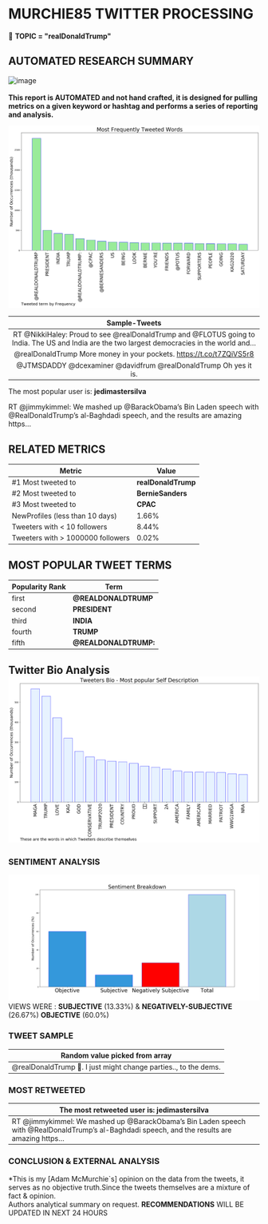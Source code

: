 # MURCHIE85 TWITTER PROCESSING 
&#x1F34E; **TOPIC = "realDonaldTrump"**

## AUTOMATED RESEARCH SUMMARY

![image](https://marketingplatform.google.com/about/static/images/gmp/analytics-smb-benefit.jpg)
<br></br>
<b> This report is AUTOMATED and not hand crafted, it is designed for pulling metrics on a given keyword or hashtag and performs a series of reporting and analysis.</b>



![image](TWEETS.png)



|                **Sample-Tweets**        |
| :-------------: |
| RT @NikkiHaley: Proud to see @realDonaldTrump and @FLOTUS going to India. The US and India are the two largest democracies in the world and… |
| @realDonaldTrump More money in your pockets. https://t.co/t7ZQiVS5r8 |
| @JTMSDADDY @dcexaminer @davidfrum @realDonaldTrump Oh yes it is. |

The most popular user is: **jedimastersilva**
<div class="alert alert-block alert-danger"> RT @jimmykimmel: We mashed up @BarackObama’s Bin Laden speech with @RealDonaldTrump’s al-Baghdadi speech, and the results are amazing https…</div>

## RELATED METRICS<br>
| Metric | Value |
| ------------- | ------------- |
| #1 Most tweeted to  | **realDonaldTrump** |
| #2 Most tweeted to  | **BernieSanders** |
| #3 Most tweeted to  | **CPAC** |
| NewProfiles (less than 10 days) | 1.66%  |
| Tweeters with < 10 followers  | 8.44%|
| Tweeters with > 1000000 followers  | 0.02%  |



## MOST POPULAR TWEET TERMS 


| Popularity Rank  | Term |
| ------------- | ------------- |
| first  | **@REALDONALDTRUMP**  |
| second  | **PRESIDENT**  |
| third  | **INDIA** |
| fourth  | **TRUMP**  |
| fifth  | **@REALDONALDTRUMP:**  |


## Twitter Bio Analysis![image](BIO.png)
### SENTIMENT ANALYSIS
![image](sentiment.png)
VIEWS WERE : **SUBJECTIVE**  (13.33%) & **NEGATIVELY-SUBJECTIVE** (26.67%) **OBJECTIVE** (60.0%)

### TWEET SAMPLE 
| Random value picked from array |
| ------------- |
|@realDonaldTrump 🤮. I just might change parties.., to the dems. |

### MOST RETWEETED 

| The most retweeted user is: **jedimastersilva**  |
| ------------- |
| RT @jimmykimmel: We mashed up @BarackObama’s Bin Laden speech with @RealDonaldTrump’s al-Baghdadi speech, and the results are amazing https… |

### CONCLUSION & EXTERNAL ANALYSIS

*This is my [Adam McMurchie`s] opinion on the data from the tweets, it serves as no objective truth.Since the tweets themselves are a mixture of fact & opinion.<br>
Authors analytical summary on request.
**RECOMMENDATIONS** WILL BE UPDATED IN NEXT  24 HOURS <br>